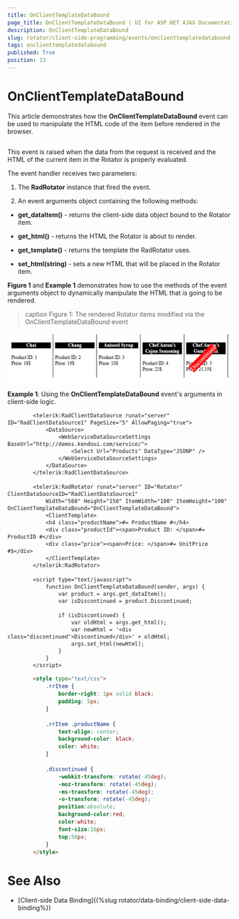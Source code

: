 ```yaml
---
title: OnClientTemplateDataBound
page_title: OnClientTemplateDataBound | UI for ASP.NET AJAX Documentation
description: OnClientTemplateDataBound
slug: rotator/client-side-programming/events/onclienttemplatedatabound
tags: onclienttemplatedatabound
published: True
position: 13
---
```


# OnClientTemplateDataBound



This article demonstrates how the __OnClientTemplateDataBound__ event can be used to manipulate the HTML code of the item before rendered in the browser.

## 

This event is raised when the data from the request is received and the HTML of the current item in the Rotator is properly evaluated.

The event handler receives two parameters:

1. The __RadRotator__ instance that fired the event.

1. An event arguments object containing the following methods:

* __get_dataItem()__ - returns the client-side data object bound to the Rotator item.

* __get_html()__ - returns the HTML the Rotator is about to render.

* __get_template()__ - returns the template the RadRotator uses.

* __set_html(string)__ - sets a new HTML that will be placed in the Rotator item.

__Figure 1__ and __Example 1__ demonstrates how to use the methods of the event arguments object to	dynamically manipulate the HTML that is going to be rendered.
>caption Figure 1: The rendered Rotator items modified via the OnClientTemplateDataBound event

![rotator onclienttemplatedatabound](images/Client-side-databinding/rotator_onclienttemplatedatabound.png)

__Example 1__: Using the __OnClientTemplateDataBound__ event's arguments in client-side logic.



````ASPNET
		<telerik:RadClientDataSource runat="server" ID="RadClientDataSource1" PageSize="5" AllowPaging="true">
			<DataSource>
				<WebServiceDataSourceSettings BaseUrl="http://demos.kendoui.com/service/">
					<Select Url="Products" DataType="JSONP" />
				</WebServiceDataSourceSettings>
			</DataSource>
		</telerik:RadClientDataSource>
	
		<telerik:RadRotator runat="server" ID="Rotator" ClientDataSourceID="RadClientDataSource1"
			Width="560" Height="150" ItemWidth="100" ItemHeight="100" OnClientTemplateDataBound="OnClientTemplateDataBound">
			<ClientTemplate>
	        <h4 class="productName">#= ProductName #</h4>
			<div class="productId"><span>Product ID: </span>#= ProductID #</div>
			<div class="price"><span>Price: </span>#= UnitPrice #$</div>
			</ClientTemplate>
		</telerik:RadRotator>
	
		<script type="text/javascript">
			function OnClientTemplateDataBound(sender, args) {
				var product = args.get_dataItem();
				var isDiscontinued = product.Discontinued;
	
				if (isDiscontinued) {
					var oldHtml = args.get_html();
					var newHtml = '<div class="discontinued">Discontinued</div>' + oldHtml;
					args.set_html(newHtml);
				}
			}
		</script>
````
````HTML
		<style type="text/css">
			.rrItem {
				border-right: 1px solid black;
				padding: 5px;
			}
	
			.rrItem .productName {
				text-align: center;
				background-color: black;
				color: white;
			}
	
			.discontinued {
				-webkit-transform: rotate(-45deg);
				-moz-transform: rotate(-45deg);
				-ms-transform: rotate(-45deg);
				-o-transform: rotate(-45deg);
				position:absolute;
				background-color:red;
				color:white;
				font-size:16px;
				top:50px;
			}
		</style>
````


# See Also

 * [Client-side Data Binding]({%slug rotator/data-binding/client-side-data-binding%})
